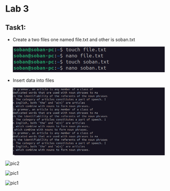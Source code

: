 # 					Lab 3

## Task1:

- Create a two files one named file.txt and other is soban.txt

  ![pic7](Pictures\pic7.png)

- Insert data into files

  ![pic8](.\Pictures\pic8.png)

![pic2](..\Pictures\pic2.png)

![pic1](../OS-lab3\Pictures\pic1.png)

![pic1](./OS-lab3\Pictures\pic1.png)